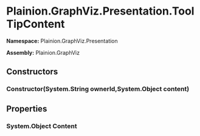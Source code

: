 
# Plainion.GraphViz.Presentation.ToolTipContent

**Namespace:** Plainion.GraphViz.Presentation

**Assembly:** Plainion.GraphViz


## Constructors

### Constructor(System.String ownerId,System.Object content)


## Properties

### System.Object Content
